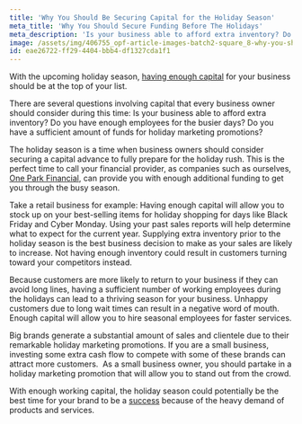 ```yaml
---
title: 'Why You Should Be Securing Capital for the Holiday Season'
meta_title: 'Why You Should Secure Funding Before The Holidays'
meta_description: 'Is your business able to afford extra inventory? Do you have enough employees for the busier days? Do you have a sufficient amount of funds for holiday marketing promotions?'
image: /assets/img/406755_opf-article-images-batch2-square_8-why-you-should-be-securing-capital-for-the-holiday-season.png
id: eae26722-ff29-4404-bbb4-df1327cda1f1
---
```

With the upcoming holiday season, [having enough capital](https://www.oneparkfinancial.com/blog/dont-wait-need-cash-apply-capital) for your business should be at the top of your list.

There are several questions involving capital that every business owner should consider during this time: Is your business able to afford extra inventory? Do you have enough employees for the busier days? Do you have a sufficient amount of funds for holiday marketing promotions?

The holiday season is a time when business owners should consider securing a capital advance to fully prepare for the holiday rush. This is the perfect time to call your financial provider, as companies such as ourselves, [One Park Financial](https://www.oneparkfinancial.com/), can provide you with enough additional funding to get you through the busy season.

Take a retail business for example: Having enough capital will allow you to stock up on your best-selling items for holiday shopping for days like Black Friday and Cyber Monday. Using your past sales reports will help determine what to expect for the current year. Supplying extra inventory prior to the holiday season is the best business decision to make as your sales are likely to increase. Not having enough inventory could result in customers turning toward your competitors instead.

Because customers are more likely to return to your business if they can avoid long lines, having a sufficient number of working employees during the holidays can lead to a thriving season for your business. Unhappy customers due to long wait times can result in a negative word of mouth. Enough capital will allow you to hire seasonal employees for faster services.

Big brands generate a substantial amount of sales and clientele due to their remarkable holiday marketing promotions. If you are a small business, investing some extra cash flow to compete with some of these brands can attract more customers.  As a small business owner, you should partake in a holiday marketing promotion that will allow you to stand out from the crowd.

With enough working capital, the holiday season could potentially be the best time for your brand to be a [success](https://www.oneparkfinancial.com/pre-qualification) because of the heavy demand of products and services.
